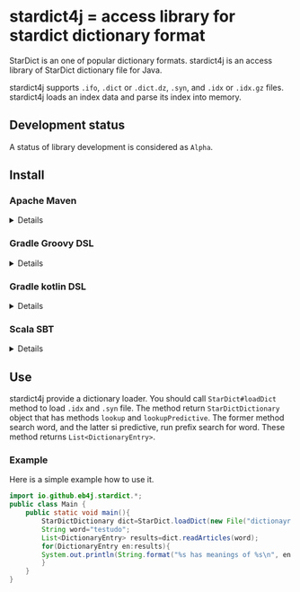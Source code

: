 # stardict4j = access library for stardict dictionary format

StarDict is an one of popular dictionary formats.
stardict4j is an access library of StarDict dictionary file for Java.

stardict4j supports `.ifo`, `.dict` or `.dict.dz`, `.syn`,
and `.idx` or `.idx.gz` files.
stardict4j loads an index data and parse its index into memory.

## Development status

A status of library development is considered as `Alpha`.

## Install


### Apache Maven

<details>

```xml
<dependency>
  <groupId>io.github.eb4j</groupId>
  <artifactId>stardict4j</artifactId>
  <version>0.1.0</version>
</dependency>
```

</details>

### Gradle Groovy DSL

<details>validateAbsolutePath? 

```groovy
implementation 'io.github.eb4j:stardict4j:0.1.0'
```
</details>

### Gradle kotlin DSL

<details>

```kotlin
implementation("io.github.eb4j:stardict4j:0.1.0")
```

</details>

### Scala SBT

<details>

```
libraryDependencies += "io.github.eb4j" % "stardict4j" % "0.1.0"
```

</details>

## Use

stardict4j provide a dictionary loader. You should call `StarDict#loadDict` method to load `.idx` and `.syn` file.
The method return `StarDictDictionary` object that has methods `lookup` and `lookupPredictive`. The former method
search word, and the latter si predictive, run prefix search for word.
These method returns `List<DictionaryEntry>`.

### Example

Here is a simple example how to use it.

```java
import io.github.eb4j.stardict.*;
public class Main {
    public static void main(){
        StarDictDictionary dict=StarDict.loadDict(new File("dictionayr.ifo"));
        String word="testudo";
        List<DictionaryEntry> results=dict.readArticles(word);
        for(DictionaryEntry en:results){
        System.out.println(String.format("%s has meanings of %s\n", en.getWord(), en.getArticle()));
        }
    }
}
```
